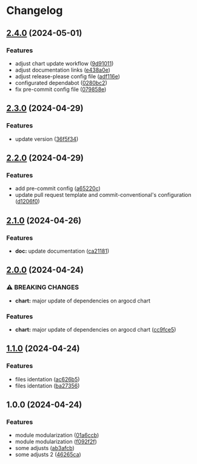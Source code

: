 # Changelog

## [2.4.0](https://github.com/GersonRS/modern-gitops-stack-module-argocd/compare/v2.3.0...v2.4.0) (2024-05-01)


### Features

* adjust chart update workflow ([9d91011](https://github.com/GersonRS/modern-gitops-stack-module-argocd/commit/9d91011ae59ff69632f94a880d85c426450802c3))
* adjust documentation links ([e438a0e](https://github.com/GersonRS/modern-gitops-stack-module-argocd/commit/e438a0ee26505434996eda19dfc9d67dc71acfb4))
* adjust release-please config file ([adf116e](https://github.com/GersonRS/modern-gitops-stack-module-argocd/commit/adf116eb984525517f651397538ec0543433a61f))
* configurated dependabot ([0280bc2](https://github.com/GersonRS/modern-gitops-stack-module-argocd/commit/0280bc29b7d3efa8fadb5b86afe9ad0edc847d80))
* fix pre-commit config file ([079858e](https://github.com/GersonRS/modern-gitops-stack-module-argocd/commit/079858e6193c7834268b5f977e7cd565772ba3e5))

## [2.3.0](https://github.com/GersonRS/modern-gitops-stack-module-argocd/compare/v2.2.0...v2.3.0) (2024-04-29)


### Features

* update version ([36f5f34](https://github.com/GersonRS/modern-gitops-stack-module-argocd/commit/36f5f343b5d29dfc046852a2182ed2c1ed65f4b1))

## [2.2.0](https://github.com/GersonRS/modern-gitops-stack-module-argocd/compare/v2.1.0...v2.2.0) (2024-04-29)


### Features

* add pre-commit config ([a65220c](https://github.com/GersonRS/modern-gitops-stack-module-argocd/commit/a65220c2f6021efb1e3f13217d904128907a9b92))
* update pull request template and commit-conventional's configuration ([d1206f0](https://github.com/GersonRS/modern-gitops-stack-module-argocd/commit/d1206f082c1daa3e6245a1493e804f26b35100a5))

## [2.1.0](https://github.com/GersonRS/modern-gitops-stack-module-argocd/compare/v2.0.0...v2.1.0) (2024-04-26)


### Features

* **doc:** update documentation ([ca21181](https://github.com/GersonRS/modern-gitops-stack-module-argocd/commit/ca21181b5c83bc30675240ab7ff555fc37f0001d))

## [2.0.0](https://github.com/GersonRS/modern-gitops-stack-module-argocd/compare/v1.1.0...v2.0.0) (2024-04-24)


### ⚠ BREAKING CHANGES

* **chart:** major update of dependencies on argocd chart

### Features

* **chart:** major update of dependencies on argocd chart ([cc9fce5](https://github.com/GersonRS/modern-gitops-stack-module-argocd/commit/cc9fce550dd27e1b0a01a232bdcbe2410a04a7fb))

## [1.1.0](https://github.com/GersonRS/modern-gitops-stack-module-argocd/compare/v1.0.0...v1.1.0) (2024-04-24)


### Features

* files identation ([ac626b5](https://github.com/GersonRS/modern-gitops-stack-module-argocd/commit/ac626b53fd2945657ef1bcea212ff81d75e73391))
* files identation ([ba27356](https://github.com/GersonRS/modern-gitops-stack-module-argocd/commit/ba27356da1286db48a112a93c54ba49bc8a20814))

## 1.0.0 (2024-04-24)


### Features

* module modularization ([01a6ccb](https://github.com/GersonRS/modern-gitops-stack-module-argocd/commit/01a6ccbde262fbd2e3e262fd75e6718cf8b646d8))
* module modularization ([f092f2f](https://github.com/GersonRS/modern-gitops-stack-module-argocd/commit/f092f2f40e32043f61a5e68066027ec0c525eda5))
* some adjusts ([ab3afcb](https://github.com/GersonRS/modern-gitops-stack-module-argocd/commit/ab3afcb6ab36e19a065c3fc4a79fbd5486ffb594))
* some adjusts 2 ([46265ca](https://github.com/GersonRS/modern-gitops-stack-module-argocd/commit/46265cad8d50a0ab3cc8b59c28aad3cdabf69325))
